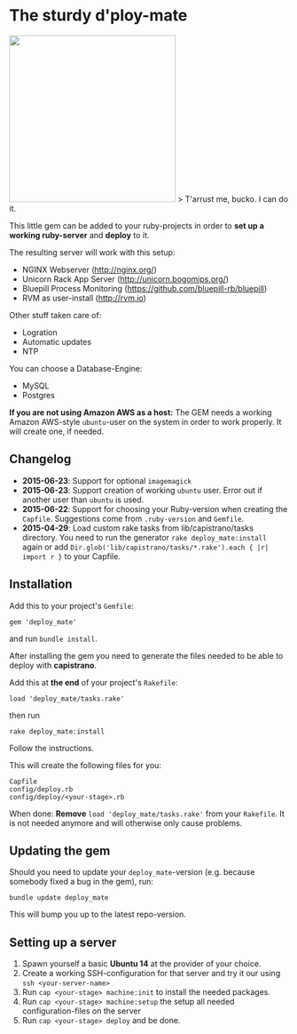 # The sturdy d'ploy-mate
<img src="http://hanseventures.s3.amazonaws.com/github/pirate-redbeard_1024.png" width="300" />
> T'arrust me, bucko. I can do it.

This little gem can be added to your ruby-projects in order to **set up a working ruby-server** and **deploy** to it.

The resulting server will work with this setup: 
- NGINX Webserver (http://nginx.org/)
- Unicorn Rack App Server (http://unicorn.bogomips.org/)
- Bluepill Process Monitoring (https://github.com/bluepill-rb/bluepill)
- RVM as user-install (http://rvm.io)

Other stuff taken care of:
- Logration
- Automatic updates
- NTP

You can choose a Database-Engine:
- MySQL
- Postgres

**If you are not using Amazon AWS as a host:** The GEM needs a working Amazon AWS-style `ubuntu`-user on the system in order to work properly. It will create one, if needed.

## Changelog
* **2015-06-23**: Support for optional `imagemagick`
* **2015-06-23**: Support creation of working `ubuntu` user. Error out if another user than `ubuntu` is used.
* **2015-06-22**: Support for choosing your Ruby-version when creating the `Capfile`. Suggestions come from `.ruby-version` and `Gemfile`.
* **2015-04-29**: Load custom rake tasks from lib/capistrano/tasks directory.
You need to run the generator ```rake deploy_mate:install``` again or add ```Dir.glob('lib/capistrano/tasks/*.rake').each { |r| import r }``` to your Capfile.

## Installation
Add this to your project's `Gemfile`:

```
gem 'deploy_mate'
```
and run `bundle install`.

After installing the gem you need to generate the files needed to be able to deploy with **capistrano**.

Add this at **the end** of your project's `Rakefile`:
```
load 'deploy_mate/tasks.rake'
```
then run
```
rake deploy_mate:install
````

Follow the instructions.

This will create the following files for you:

```
Capfile
config/deploy.rb
config/deploy/<your-stage>.rb
```
When done: **Remove** `load 'deploy_mate/tasks.rake'` from your `Rakefile`. It is not needed anymore and will otherwise only cause problems.

## Updating the gem
Should you need to update your `deploy_mate`-version (e.g. because somebody fixed a bug in the gem), run:
```
bundle update deploy_mate
```
This will bump you up to the latest repo-version.

## Setting up a server
1. Spawn yourself a basic **Ubuntu 14** at the provider of your choice.
2. Create a working SSH-configuration for that server and try it our using `ssh <your-server-name>`
3. Run `cap <your-stage> machine:init` to install the needed packages.
4. Run `cap <your-stage> machine:setup` the setup all needed configuration-files on the server
5. Run `cap <your-stage> deploy` and be done.
